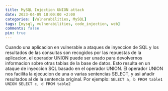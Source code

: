 ```yaml
---
title: MySQL Injection UNION attack
date: 2023-04-09 18:00:00 +2:00
categories: [Vulnerabilities, MySQL]
tags: [mysql, vulnerabilities, code_injection, web]
comments: false
pin: true
---
```


Cuando una aplicacion en vulnerable a ataques de inyeccion de SQL y los resultados de las consultas son recogidos por las repuestas de la aplicacion, el operador UNION puede ser unado para devolvernos informacion sobre otras tablas de la base de datos. Esto resulta en un ataque de inyeccion SQL basado en el operador UNION.
El operador UNION nos facilita la ejecucion de una o varias sentencias SELECT, y asi añadir resultados al de la sentencia original.
Por ejemplo:
`SELECT a, b FROM table1 UNION SELECT c, d FROM table2`
